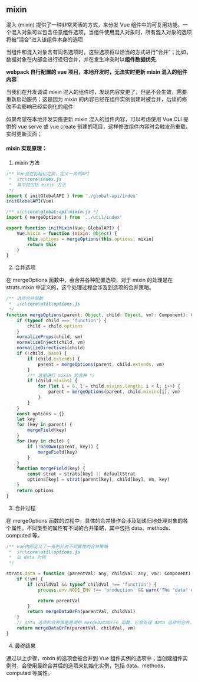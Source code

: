 ## mixin

混入 (mixin) 提供了一种非常灵活的方式，来分发 Vue 组件中的可复用功能。一个混入对象可以包含任意组件选项。当组件使用混入对象时，所有混入对象的选项将被“混合”进入该组件本身的选项

当组件和混入对象含有同名选项时，这些选项将以恰当的方式进行“合并”；比如，数据对象在内部会进行递归合并，并在发生冲突时以**组件数据优先**.

**webpack 自行配置的 vue 项目，本地开发时，无法实时更新 mixin 混入的组件内容**

当我们在开发调试 mixin 混入的组件时，发现内容变更了，但是不会生效，需要重新启动服务；这是因为 mixin 的内容已经在组件实例创建时被合并，后续的修改不会影响已经实例化的组件.

如果希望在本地开发实施更新 mixin 混入的组件内容，可以考虑使用 Vue CLI 提供的 vue serve 或 vue create 创建的项目，这样修改组件内容时会触发热重载，实时更新页面；

#### mixin 实现原理：

1. mixin 方法

```javascript
/** Vue会在初始化之前，定义一系列API
 *  src\core\index.js
 *  其中就包括 mixin 方法
 */
import { initGlobalAPI } from './global-api/index'
initGlobalAPI(Vue)

/** src\core\global-api\mixin.js */
import { mergeOptions } from '../util/index'

export function initMixin(Vue: GlobalAPI) {
    Vue.mixin = function (mixin: Object) {
        this.options = mergeOptions(this.options, mixin)
        return this
    }
}
```

2. 合并选项

在 mergeOptions 函数中，会合并各种配置选项，对于 mixin 的处理是在 strats.mixin 中定义的，这个处理过程会涉及到选项的合并策略。

```javascript
/** 选项合并函数
 *  src\core\util\options.js
 */
function mergeOptions(parent: Object, child: Object, vm?: Component): Object {
    if (typeof child === 'function') {
        child = child.options
    }
    normalizeProps(child, vm)
    normalizeInject(child, vm)
    normalizeDirectives(child)
    if (!child._base) {
        if (child.extends) {
            parent = mergeOptions(parent, child.extends, vm)
        }
        /** 这里进行 mixin 的合并 */
        if (child.mixins) {
            for (let i = 0, l = child.mixins.length; i < l; i++) {
                parent = mergeOptions(parent, child.mixins[i], vm)
            }
        }
    }
    const options = {}
    let key
    for (key in parent) {
        mergeField(key)
    }
    for (key in child) {
        if (!hasOwn(parent, key)) {
            mergeField(key)
        }
    }
    function mergeField(key) {
        const strat = strats[key] || defaultStrat
        options[key] = strat(parent[key], child[key], vm, key)
    }
    return options
}
```

3. 合并过程

在 mergeOptions 函数的过程中，具体的合并操作会涉及到递归地处理对象的各个属性。不同类型的属性有不同的合并策略，其中包括 data、methods、computed 等。

```javascript
/** vue内部定义了一系列针对不同属性的合并策略
 *  src\core\util\options.js
 *  以 data 为例
 */

strats.data = function (parentVal: any, childVal: any, vm?: Component): ?Function {
    if (!vm) {
        if (childVal && typeof childVal !== 'function') {
            process.env.NODE_ENV !== 'production' && warn('The "data" option should be a function ' + 'that returns a per-instance value in component ' + 'definitions.', vm)

            return parentVal
        }
        return mergeDataOrFn(parentVal, childVal)
    }
    // data 选项的合并策略是调用 mergeDataOrFn 函数，它会处理 data 选项的合并，确保最终的 data 选项是一个函数
    return mergeDataOrFn(parentVal, childVal, vm)
}
```

4. 最终结果

通过以上步骤，mixin 的选项会被合并到 Vue 组件实例的选项中；当创建组件实例时，会使用最终合并后的选项来初始化实例，包括 data、methods、computed 等属性。
